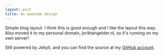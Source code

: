 ```yaml
---
layout: post
title: An awesome design
---
```


Simple blog layout. I think this is good enough and I like the layout this way.
Also moved it to my personal domain, joriktangelder.nl, so it's running on my own server!

Still powered by Jekyll, and you can find the source at my
[GitHub account](https://github.com/jtangelder/joriktangelder.nl).